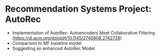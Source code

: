 # Recommendation Systems Project: AutoRec
* Implementation of AutoRec: Autoencoders Meet Collaborative Filtering (https://dl.acm.org/doi/pdf/10.1145/2740908.2742726)
* Comparison to MF baseline model
* Suggesting an enhanced AutoRec Model
